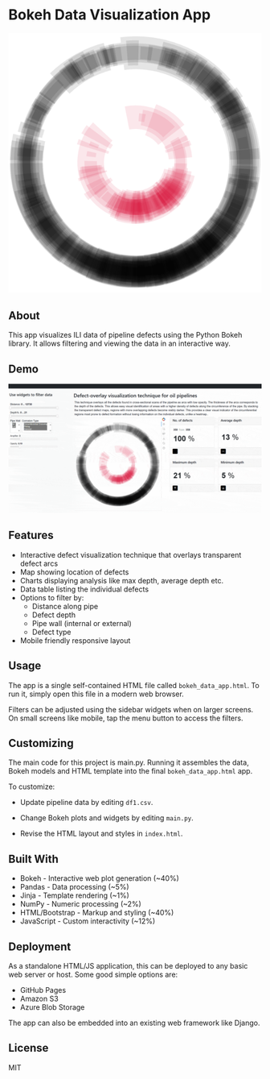 # Bokeh Data Visualization App

![Main plot](/assets/defect_plot.png)

## About

This app visualizes ILI data of pipeline defects using the Python Bokeh library. It allows filtering and viewing the data in an interactive way.
## Demo

![App Demo](/assets/app-demo.gif)

## Features

- Interactive defect visualization technique that overlays transparent defect arcs
- Map showing location of defects 
- Charts displaying analysis like max depth, average depth etc.
- Data table listing the individual defects
- Options to filter by:
  - Distance along pipe
  - Defect depth 
  - Pipe wall (internal or external)
  - Defect type
- Mobile friendly responsive layout

## Usage

The app is a single self-contained HTML file called `bokeh_data_app.html`. To run it, simply open this file in a modern web browser.

Filters can be adjusted using the sidebar widgets when on larger screens. On small screens like mobile, tap the menu button to access the filters.

## Customizing

The main code for this project is main.py. Running it assembles the data, Bokeh models and HTML template into the final `bokeh_data_app.html` app.

To customize:

- Update pipeline data by editing `df1.csv`.

- Change Bokeh plots and widgets by editing `main.py`.

- Revise the HTML layout and styles in `index.html`.

## Built With

- Bokeh - Interactive web plot generation (~40%)
- Pandas - Data processing (~5%)
- Jinja - Template rendering (~1%)
- NumPy - Numeric processing (~2%)
- HTML/Bootstrap - Markup and styling (~40%)
- JavaScript - Custom interactivity (~12%)

## Deployment

As a standalone HTML/JS application, this can be deployed to any basic web server or host. Some good simple options are:

- GitHub Pages
- Amazon S3 
- Azure Blob Storage

The app can also be embedded into an existing web framework like Django.

## License

MIT
